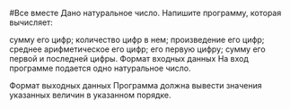 #Все вместе
Дано натуральное число. Напишите программу, которая вычисляет:

сумму его цифр;
количество цифр в нем;
произведение его цифр;
среднее арифметическое его цифр;
его первую цифру;
сумму его первой и последней цифры.
Формат входных данных 
На вход программе подается одно натуральное число.

Формат выходных данных
Программа должна вывести значения указанных величин в указанном порядке.